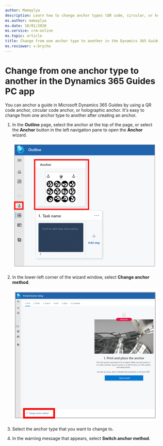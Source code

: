 ```yaml
---
author: Mamaylya
description: Learn how to change anchor types (QR code, circular, or holographic) in the Microsoft Dynamics 365 Guides PC app
ms.author: mamaylya
ms.date: 10/01/2020
ms.service: crm-online
ms.topic: article
title: Change from one anchor type to another in the Dynamics 365 Guides PC app
ms.reviewer: v-brycho
---
```


# Change from one anchor type to another in the Dynamics 365 Guides PC app

You can anchor a guide in Microsoft Dynamics 365 Guides by using a QR code anchor, circular code anchor, or holographic anchor. It's easy to change from one anchor type to another after creating an anchor. 

1. In the **Outline** page, select the anchor at the top of the page, or select the **Anchor** button in the left navigation pane to open the **Anchor** wizard.

    ![Anchor button and anchor](media/change-anchor-method.PNG "Anchor button and anchor")

2. In the lower-left corner of the wizard window, select **Change anchor method**.

    ![Change anchor method button](media/change-anchor-method-button.PNG "Change anchor method button")

3. Select the anchor type that you want to change to.

4. In the warning message that appears, select **Switch anchor method**.

